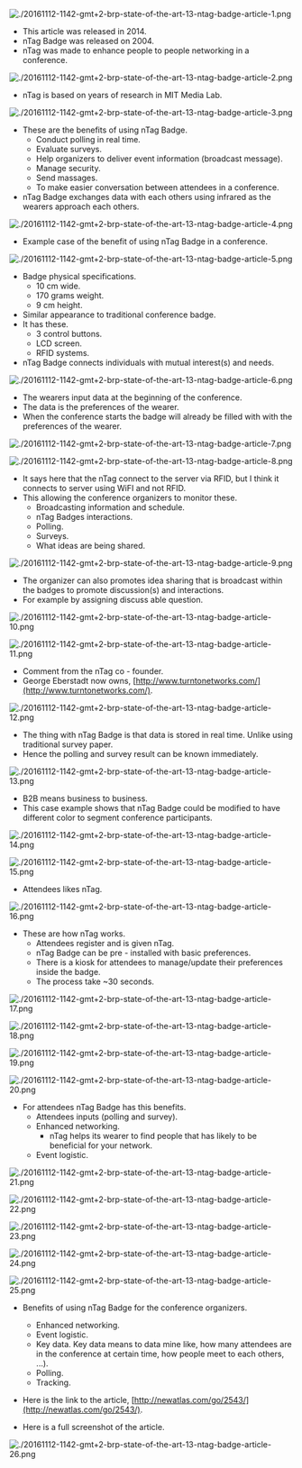 ![./20161112-1142-gmt+2-brp-state-of-the-art-13-ntag-badge-article-1.png](./20161112-1142-gmt+2-brp-state-of-the-art-13-ntag-badge-article-1.png)

* This article was released in 2014.
* nTag Badge was released on 2004.
* nTag was made to enhance people to people networking in a conference.

![./20161112-1142-gmt+2-brp-state-of-the-art-13-ntag-badge-article-2.png](./20161112-1142-gmt+2-brp-state-of-the-art-13-ntag-badge-article-2.png)

* nTag is based on years of research in MIT Media Lab.

![./20161112-1142-gmt+2-brp-state-of-the-art-13-ntag-badge-article-3.png](./20161112-1142-gmt+2-brp-state-of-the-art-13-ntag-badge-article-3.png)

* These are the benefits of using nTag Badge.
    * Conduct polling in real time.
    * Evaluate surveys.
    * Help organizers to deliver event information (broadcast message).
    * Manage security.
    * Send massages.
    * To make easier conversation between attendees in a conference.
* nTag Badge exchanges data with each others using infrared as the wearers approach each others.

![./20161112-1142-gmt+2-brp-state-of-the-art-13-ntag-badge-article-4.png](./20161112-1142-gmt+2-brp-state-of-the-art-13-ntag-badge-article-4.png)

* Example case of the benefit of using nTag Badge in a conference.

![./20161112-1142-gmt+2-brp-state-of-the-art-13-ntag-badge-article-5.png](./20161112-1142-gmt+2-brp-state-of-the-art-13-ntag-badge-article-5.png)

* Badge physical specifications.
    * 10 cm wide.
    * 170 grams weight.
    * 9 cm height.
* Similar appearance to traditional conference badge.
* It has these.
    * 3 control buttons.
    * LCD screen.
    * RFID systems.
* nTag Badge connects individuals with mutual interest(s) and needs.

![./20161112-1142-gmt+2-brp-state-of-the-art-13-ntag-badge-article-6.png](./20161112-1142-gmt+2-brp-state-of-the-art-13-ntag-badge-article-6.png)

* The wearers input data at the beginning of the conference.
* The data is the preferences of the wearer.
* When the conference starts the badge will already be filled with with the preferences of the wearer.

![./20161112-1142-gmt+2-brp-state-of-the-art-13-ntag-badge-article-7.png](./20161112-1142-gmt+2-brp-state-of-the-art-13-ntag-badge-article-7.png)

![./20161112-1142-gmt+2-brp-state-of-the-art-13-ntag-badge-article-8.png](./20161112-1142-gmt+2-brp-state-of-the-art-13-ntag-badge-article-8.png)

* It says here that the nTag connect to the server via RFID, but I think it connects to server using WiFI and not RFID.
* This allowing the conference organizers to monitor these.
    * Broadcasting information and schedule.
    * nTag Badges interactions.
    * Polling.
    * Surveys.
    * What ideas are being shared.

![./20161112-1142-gmt+2-brp-state-of-the-art-13-ntag-badge-article-9.png](./20161112-1142-gmt+2-brp-state-of-the-art-13-ntag-badge-article-9.png)

* The organizer can also promotes idea sharing that is broadcast within the badges to promote discussion(s) and interactions.
* For example by assigning discuss able question.

![./20161112-1142-gmt+2-brp-state-of-the-art-13-ntag-badge-article-10.png](./20161112-1142-gmt+2-brp-state-of-the-art-13-ntag-badge-article-10.png)

![./20161112-1142-gmt+2-brp-state-of-the-art-13-ntag-badge-article-11.png](./20161112-1142-gmt+2-brp-state-of-the-art-13-ntag-badge-article-11.png)

* Comment from the nTag co - founder.
* George Eberstadt now owns, [http://www.turntonetworks.com/](http://www.turntonetworks.com/).

![./20161112-1142-gmt+2-brp-state-of-the-art-13-ntag-badge-article-12.png](./20161112-1142-gmt+2-brp-state-of-the-art-13-ntag-badge-article-12.png)

* The thing with nTag Badge is that data is stored in real time. Unlike using traditional survey paper.
* Hence the polling and survey result can be known immediately.

![./20161112-1142-gmt+2-brp-state-of-the-art-13-ntag-badge-article-13.png](./20161112-1142-gmt+2-brp-state-of-the-art-13-ntag-badge-article-13.png)

* B2B means business to business.
* This case example shows that nTag Badge could be modified to have different color to segment conference participants.

![./20161112-1142-gmt+2-brp-state-of-the-art-13-ntag-badge-article-14.png](./20161112-1142-gmt+2-brp-state-of-the-art-13-ntag-badge-article-14.png)

![./20161112-1142-gmt+2-brp-state-of-the-art-13-ntag-badge-article-15.png](./20161112-1142-gmt+2-brp-state-of-the-art-13-ntag-badge-article-15.png)

* Attendees likes nTag.

![./20161112-1142-gmt+2-brp-state-of-the-art-13-ntag-badge-article-16.png](./20161112-1142-gmt+2-brp-state-of-the-art-13-ntag-badge-article-16.png)

* These are how nTag works.
    * Attendees register and is given nTag.
    * nTag Badge can be pre - installed with basic preferences.
    * There is a kiosk for attendees to manage/update their preferences inside the badge.
    * The process take ~30 seconds.

![./20161112-1142-gmt+2-brp-state-of-the-art-13-ntag-badge-article-17.png](./20161112-1142-gmt+2-brp-state-of-the-art-13-ntag-badge-article-17.png)

![./20161112-1142-gmt+2-brp-state-of-the-art-13-ntag-badge-article-18.png](./20161112-1142-gmt+2-brp-state-of-the-art-13-ntag-badge-article-18.png)

![./20161112-1142-gmt+2-brp-state-of-the-art-13-ntag-badge-article-19.png](./20161112-1142-gmt+2-brp-state-of-the-art-13-ntag-badge-article-19.png)

![./20161112-1142-gmt+2-brp-state-of-the-art-13-ntag-badge-article-20.png](./20161112-1142-gmt+2-brp-state-of-the-art-13-ntag-badge-article-20.png)

* For attendees nTag Badge has this benefits.
    * Attendees inputs (polling and survey).
    * Enhanced networking.
        * nTag helps its wearer to find people that has likely to be beneficial for your network.
    * Event logistic.

![./20161112-1142-gmt+2-brp-state-of-the-art-13-ntag-badge-article-21.png](./20161112-1142-gmt+2-brp-state-of-the-art-13-ntag-badge-article-21.png)

![./20161112-1142-gmt+2-brp-state-of-the-art-13-ntag-badge-article-22.png](./20161112-1142-gmt+2-brp-state-of-the-art-13-ntag-badge-article-22.png)

![./20161112-1142-gmt+2-brp-state-of-the-art-13-ntag-badge-article-23.png](./20161112-1142-gmt+2-brp-state-of-the-art-13-ntag-badge-article-23.png)

![./20161112-1142-gmt+2-brp-state-of-the-art-13-ntag-badge-article-24.png](./20161112-1142-gmt+2-brp-state-of-the-art-13-ntag-badge-article-24.png)

![./20161112-1142-gmt+2-brp-state-of-the-art-13-ntag-badge-article-25.png](./20161112-1142-gmt+2-brp-state-of-the-art-13-ntag-badge-article-25.png)

* Benefits of using nTag Badge for the conference organizers.
    * Enhanced networking.
    * Event logistic.
    * Key data. Key data means to data mine like, how many attendees are in the conference at certain time, how people meet to each others, ...).
    * Polling.
    * Tracking.

* Here is the link to the article, [http://newatlas.com/go/2543/](http://newatlas.com/go/2543/).
* Here is a full screenshot of the article.

![./20161112-1142-gmt+2-brp-state-of-the-art-13-ntag-badge-article-26.png](./20161112-1142-gmt+2-brp-state-of-the-art-13-ntag-badge-article-26.png)